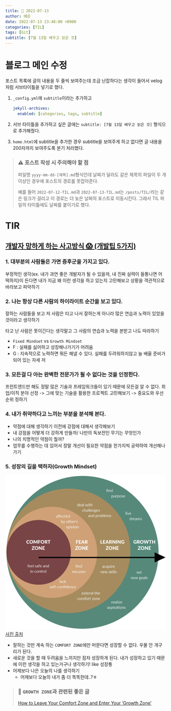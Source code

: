 ```yaml
---
title: 📸 2022-07-13
author: 예은
date: 2022-07-13 23:48:00 +0900
categories: [TIL]
tags: [Git]
subtitle: [7월 13일 배우고 읽은 것]
---
```


# 블로그 메인 수정

포스트 목록에 글의 내용을 두 줄씩 보여주는데 조금 난잡하다는 생각이 들어서 velog처럼 서브타이틀을 넣기로 했다.

1. `_config.yml`에 `subtitle`이라는 추가하고

   ```yml
   jekyll-archives:
     enabled: [categories, tags, subtitle]
   ```

2. 서브 타이틀을 추가하고 싶은 글에는 `subtitle: [7월 13일 배우고 읽은 것]` 형식으로 추가해줬다.
3. `home.html`에 subtitle을 추가한 경우 subtitle을 보여주게 하고 없다면 글 내용을 200자까지 보여주도록 분기 처리했다.

> ### ⚠️ 포스트 작성 시 주의해야 할 점
>
> 파일명 `yyyy-mm-dd-[제목].md`형식인데 날짜가 달라도 같은 제목의 파일이 두 개 이상인 경우에 포스트의 경로를 못잡아준다.
>
> 예를 들어 `2022-07-12-TIL.md`과 `2022-07-13-TIL.md`는 `/posts/TIL/`라는 같은 링크가 걸리고 이 경로는 더 늦은 날짜의 포스트로 이동시킨다.
> 그래서 TIL 파일의 타이틀에도 날짜를 붙이기로 했다.

# TIR

## [개발자 망하게 하는 사고방식 😱 (개발팁 5가지)](https://youtu.be/hU4kULhOdNE)

### 1. 대부분의 사람들은 **가면 증후군**을 가지고 있다.

부정적인 생각(ex. 내가 과연 좋은 개발자가 될 수 있을까, 내 진짜 실력이 들통나면 어떡하지)이 든다면 내가 지금 왜 이런 생각을 하고 있는지 고민해보고 상황을 객관적으로 바라보고 파악하기

### 2. 나는 항상 다른 사람의 하이라이트 순간을 보고 있다.

잘하는 사람들을 보고 저 사람은 타고 나서 잘하는게 아니라 많은 연습과 노력이 있었을 것이라고 생각하기

타고 난 사람은 못이긴다는 생각말고 그 사람의 연습과 노력을 본받고 나도 따라하기

- `Fixed Mindset` vs `Growth Mindset`
- F : 실패를 싫어하고 성장해나가기가 어려움
- G : 지속적으로 노력하면 뭐든 해낼 수 있다. 실패를 두려워하지않고 늘 배울 준비가 되어 있는 자세
  저

### 3. 모든걸 다 아는 완벽한 전문가가 될 수 없다는 것을 인정한다.

프런트엔드만 해도 정말 많은 기술과 프레임워크들이 있기 때문에 모든걸 알 수 없다.
취업/이직 분야 선정 -> 그에 맞는 기술을 활용한 프로젝트 고민해보기 -> 중요도와 우선순위 정하기

### 4. 내가 취약하다고 느끼는 부분을 분석해 본다.

- 약점에 대해 생각하기 이전에 강점에 대해서 생각해보기
- 내 강점을 어떻게 더 강하게 만들까/ 나만의 독보전인 무기는 무엇인가
- 나의 치명적인 약점이 뭘까?
- 업무를 수행하는 데 있어서 정말 개선이 필요한 약점을 한가지씩 공략하여 개선해나가기

### 5. 성장의 길을 택하자(Growth Mindset)

![comfortzone](/assets/img/post/TIL/20220713/Leaving-the-Comfort-Zone-Appendix.webp)
[사진 출처](https://positivepsychology.com/comfort-zone/)

- 잘하는 것만 계속 하는 `COMFORT ZONE`에만 머문다면 성장할 수 없다. 우물 안 개구리가 된다.
- 새로운 것을 할 때 두려움을 느끼지만 점차 성장하게 된다. 내가 성장하고 있기 때문에 이런 생각을 하고 있는거구나 생각하기! like 성장통
- 어제보다 나은 오늘의 나를 생각하기
  - 어제보다 오늘의 내가 좀 더 똑똑한데..?ㅎ

> ### 🐝 `GROWTH ZONE`과 관련된 좋은 글
>
> [How to Leave Your Comfort Zone and Enter Your ‘Growth Zone’](https://positivepsychology.com/comfort-zone/)

